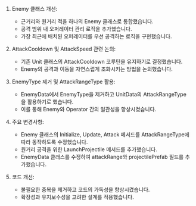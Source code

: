 1. Enemy 클래스 개선:
   - 근거리와 원거리 적을 하나의 Enemy 클래스로 통합했습니다.
   - 공격 범위 내 오퍼레이터 관리 로직을 추가했습니다.
   - 가장 최근에 배치된 오퍼레이터를 우선 공격하는 로직을 구현했습니다.

2. AttackCooldown 및 AttackSpeed 관련 논의:
   - 기존 Unit 클래스의 AttackCooldown 코루틴을 유지하기로 결정했습니다.
   - Enemy의 공격과 이동을 자연스럽게 조화시키는 방법을 논의했습니다.

3. EnemyType 제거 및 AttackRangeType 활용:
   - EnemyData에서 EnemyType을 제거하고 UnitData의 AttackRangeType을 활용하기로 했습니다.
   - 이를 통해 Enemy와 Operator 간의 일관성을 향상시켰습니다.

4. 주요 변경사항:
   - Enemy 클래스의 Initialize, Update, Attack 메서드를 AttackRangeType에 따라 동작하도록 수정했습니다.
   - 원거리 공격을 위한 LaunchProjectile 메서드를 추가했습니다.
   - EnemyData 클래스를 수정하여 attackRange와 projectilePrefab 필드를 추가했습니다.

5. 코드 개선:
   - 불필요한 중복을 제거하고 코드의 가독성을 향상시켰습니다.
   - 확장성과 유지보수성을 고려한 설계를 적용했습니다.